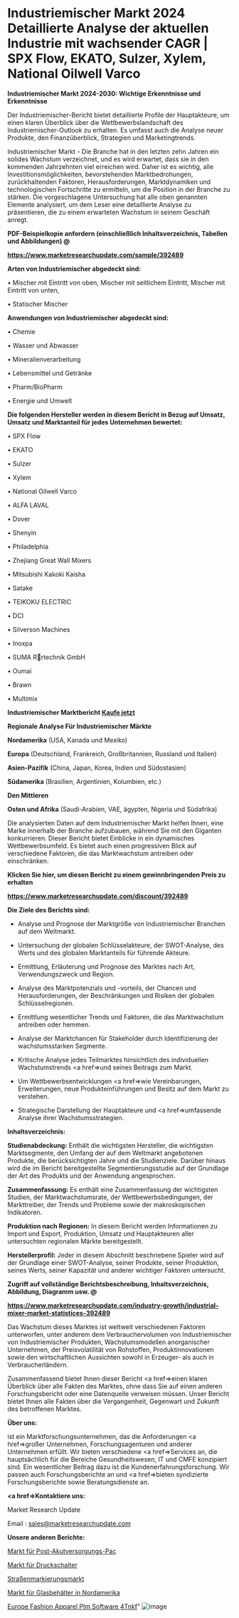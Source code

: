 # Industriemischer Markt 2024 Detaillierte Analyse der aktuellen Industrie mit wachsender CAGR | SPX Flow, EKATO, Sulzer, Xylem, National Oilwell Varco

<strong>Industriemischer Markt 2024-2030: Wichtige Erkenntnisse und Erkenntnisse</strong>

Der Industriemischer-Bericht bietet detaillierte Profile der Hauptakteure, um einen klaren Überblick über die Wettbewerbslandschaft des Industriemischer-Outlook zu erhalten. Es umfasst auch die Analyse neuer Produkte, den Finanzüberblick, Strategien und Marketingtrends.

Industriemischer Markt - Die Branche hat in den letzten zehn Jahren ein solides Wachstum verzeichnet, und es wird erwartet, dass sie in den kommenden Jahrzehnten viel erreichen wird. Daher ist es wichtig, alle Investitionsmöglichkeiten, bevorstehenden Marktbedrohungen, zurückhaltenden Faktoren, Herausforderungen, Marktdynamiken und technologischen Fortschritte zu ermitteln, um die Position in der Branche zu stärken. Die vorgeschlagene Untersuchung hat alle oben genannten Elemente analysiert, um dem Leser eine detaillierte Analyse zu präsentieren, die zu einem erwarteten Wachstum in seinem Geschäft anregt.



<strong><b>PDF-Beispielkopie anfordern (einschließlich Inhaltsverzeichnis, Tabellen und Abbildungen) @ </b></strong>

<strong><a href=https://www.marketresearchupdate.com/sample/392489>

<strong>https://www.marketresearchupdate.com/sample/392489</u></a></strong></strong>



<strong>Arten von Industriemischer abgedeckt sind:</strong>

• Mischer mit Eintritt von oben, Mischer mit seitlichem Eintritt, Mischer mit Eintritt von unten,

• Statischer Mischer



<strong>Anwendungen von Industriemischer abgedeckt sind:</strong>

• Chemie

• Wasser und Abwasser

• Mineralienverarbeitung

• Lebensmittel und Getränke

• Pharm/BioPharm

• Energie und Umwelt



<strong>Die folgenden Hersteller werden in diesem Bericht in Bezug auf Umsatz, Umsatz und Marktanteil für jedes Unternehmen bewertet:</strong>

• SPX Flow

• EKATO

• Sulzer

• Xylem

• National Oilwell Varco

• ALFA LAVAL

• Dover

• Shenyin

• Philadelphia

• Zhejiang Great Wall Mixers

• Mitsubishi Kakoki Kaisha

• Satake

• TEIKOKU ELECTRIC

• DCI

• Silverson Machines

• Inoxpa

• SUMA Rrtechnik GmbH

• Oumai

• Brawn

• Multimix



<strong>Industriemischer Marktbericht <a href=https://www.marketresearchupdate.com/buynow/392489>Kaufe jetzt</a></strong>



<strong>Regionale Analyse Für Industriemischer Märkte</strong>



<strong>Nordamerika</strong> (USA, Kanada und Mexiko)



<strong>Europa</strong> (Deutschland, Frankreich, Großbritannien, Russland und Italien)



<strong>Asien-Pazifik</strong> (China, Japan, Korea, Indien und Südostasien)



<strong>Südamerika</strong> (Brasilien, Argentinien, Kolumbien, etc.)



<strong>Den Mittleren</strong> 

<strong>Osten und Afrika</strong> (Saudi-Arabien, VAE, ägypten, Nigeria und Südafrika)

Die analysierten Daten auf dem Industriemischer Markt helfen Ihnen, eine Marke innerhalb der Branche aufzubauen, während Sie mit den Giganten konkurrieren. Dieser Bericht bietet Einblicke in ein dynamisches Wettbewerbsumfeld. Es bietet auch einen progressiven Blick auf verschiedene Faktoren, die das Marktwachstum antreiben oder einschränken.



<strong>Klicken Sie hier, um diesen Bericht zu einem gewinnbringenden Preis zu erhalten
</strong>

<strong><a href=https://www.marketresearchupdate.com/discount/392489>https://www.marketresearchupdate.com/discount/392489</b></u></strong></a>



<strong>Die Ziele des Berichts sind:</strong>

- Analyse und Prognose der Marktgröße von Industriemischer Branchen auf dem Weltmarkt.

- Untersuchung der globalen Schlüsselakteure, der SWOT-Analyse, des Werts und des globalen Marktanteils für führende Akteure.

- Ermittlung, Erläuterung und Prognose des Marktes nach Art, Verwendungszweck und Region.

- Analyse des Marktpotenzials und -vorteils, der Chancen und Herausforderungen, der Beschränkungen und Risiken der globalen Schlüsselregionen.

- Ermittlung wesentlicher Trends und Faktoren, die das Marktwachstum antreiben oder hemmen.

- Analyse der Marktchancen für Stakeholder durch Identifizierung der wachstumsstarken Segmente.

- Kritische Analyse jedes Teilmarktes hinsichtlich des individuellen Wachstumstrends <a href=>und</a> seines Beitrags zum Markt.

- Um Wettbewerbsentwicklungen <a href=>wie</a> Vereinbarungen, Erweiterungen, neue Produkteinführungen und Besitz auf dem Markt zu verstehen.

- Strategische Darstellung der Hauptakteure und <a href=>umfas</a>sende Analyse ihrer Wachstumsstrategien.



<strong>Inhaltsverzeichnis:</strong>



<strong>Studienabdeckung:</strong> Enthält die wichtigsten Hersteller, die wichtigsten Marktsegmente, den Umfang der auf dem Weltmarkt angebotenen Produkte, die berücksichtigten Jahre und die Studienziele. Darüber hinaus wird die im Bericht bereitgestellte Segmentierungsstudie auf der Grundlage der Art des Produkts und der Anwendung angesprochen.



<strong>Zusammenfassung:</strong> Es enthält eine Zusammenfassung der wichtigsten Studien, der Marktwachstumsrate, der Wettbewerbsbedingungen, der Markttreiber, der Trends und Probleme sowie der makroskopischen Indikatoren.



<strong>Produktion nach Regionen:</strong> In diesem Bericht werden Informationen zu Import und Export, Produktion, Umsatz und Hauptakteuren aller untersuchten regionalen Märkte bereitgestellt.



<strong>Herstellerprofil:</strong> Jeder in diesem Abschnitt beschriebene Spieler wird auf der Grundlage einer SWOT-Analyse, seiner Produkte, seiner Produktion, seines Werts, seiner Kapazität und anderer wichtiger Faktoren untersucht.



<strong><b>Zugriff auf vollständige Berichtsbeschreibung, Inhaltsverzeichnis, Abbildung, Diagramm usw. @ </b></strong>

<strong><a href=https://www.marketresearchupdate.com/industry-growth/industrial-mixer-market-statistices-392489>https://www.marketresearchupdate.com/industry-growth/industrial-mixer-market-statistices-392489</a></strong>

Das Wachstum dieses Marktes ist weltweit verschiedenen Faktoren unterworfen, unter anderem dem Verbrauchervolumen von Industriemischer von Industriemischer Produkten, Wachstumsmodellen anorganischer Unternehmen, der Preisvolatilität von Rohstoffen, Produktinnovationen sowie den wirtschaftlichen Aussichten sowohl in Erzeuger- als auch in Verbraucherländern.

Zusammenfassend bietet Ihnen dieser Bericht <a href=>einen</a> klaren Überblick über alle Fakten des Marktes, ohne dass Sie auf einen anderen Forschungsbericht oder eine Datenquelle verweisen müssen. Unser Bericht bietet Ihnen alle Fakten über die Vergangenheit, Gegenwart und Zukunft des betroffenen Marktes.



<strong>Über uns:</strong>

 ist ein Marktforschungsunternehmen, das die Anforderungen <a href=>großer</a> Unternehmen, Forschungsagenturen und anderer Unternehmen erfüllt. Wir bieten verschiedene <a href=>Services</a> an, die hauptsächlich für die Bereiche Gesundheitswesen, IT und CMFE konzipiert sind. Ein wesentlicher Beitrag dazu ist die Kundenerfahrungsforschung. Wir passen auch Forschungsberichte an und <a href=>bieten</a> syndizierte Forschungsberichte sowie Beratungsdienste an.



<strong><a href=>Kontaktiere uns:</a></strong>

Market Research Update

Email : sales@marketresearchupdate.com



<strong>Unsere anderen Berichte:</strong>

<a href=https://www.linkedin.com/pulse/post-acute-care-pac-market-current>Markt für Post-Akutversorgungs-Pac</a>

<a href=https://www.linkedin.com/pulse/pressure-switch-market-sizing-up-anticipating>Markt für Druckschalter</a>

<a href=https://www.linkedin.com/pulse/road-marking-market-size-share-outlook-growth-prospects>Straßenmarkierungsmarkt</a>

<a href=https://www.linkedin.com/pulse/north-america-glass-containers-market-2023>Markt für Glasbehälter in Nordamerika</a>

<a href=https://www.linkedin.com/pulse/europe-fashion-apparel-plm-software-4tnkf/>Europe Fashion Apparel Plm Software 4Tnkf</a>"
![image](https://github.com/Gayatrikarjule/Market-Analysis-361/assets/97346546/3710f3ec-ee6f-49cf-8ee1-f684d599ed83)
